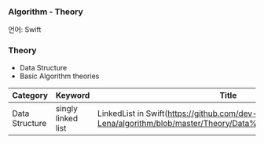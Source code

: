 ### Algorithm - Theory

언어: Swift

### Theory

* Data Structure
* Basic Algorithm theories

| Category       | Keyword            | Title                                                        |
| -------------- | ------------------ | ------------------------------------------------------------ |
| Data Structure | singly linked list | LinkedList in Swift(https://github.com/dev-Lena/algorithm/blob/master/Theory/Data%20Structure/LinkedList.md) |

